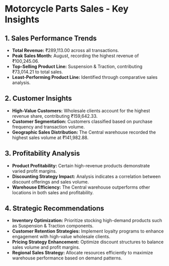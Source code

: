 # Motorcycle Parts Sales - Key Insights

## 1. Sales Performance Trends
- **Total Revenue:** ₹289,113.00 across all transactions.
- **Peak Sales Month:** August, recording the highest revenue of ₹100,245.06.
- **Top-Selling Product Line:** Suspension & Traction, contributing ₹73,014.21 to total sales.
- **Least-Performing Product Line:** Identified through comparative sales analysis.

## 2. Customer Insights
- **High-Value Customers:** Wholesale clients account for the highest revenue share, contributing ₹159,642.33.
- **Customer Segmentation:** Customers classified based on purchase frequency and transaction volume.
- **Geographic Sales Distribution:** The Central warehouse recorded the highest sales volume at ₹141,982.88.

## 3. Profitability Analysis
- **Product Profitability:** Certain high-revenue products demonstrate varied profit margins.
- **Discounting Strategy Impact:** Analysis indicates a correlation between discount offerings and sales volume.
- **Warehouse Efficiency:** The Central warehouse outperforms other locations in both sales and profitability.

## 4. Strategic Recommendations
- **Inventory Optimization:** Prioritize stocking high-demand products such as Suspension & Traction components.
- **Customer Retention Strategies:** Implement loyalty programs to enhance engagement with high-value wholesale clients.
- **Pricing Strategy Enhancement:** Optimize discount structures to balance sales volume and profit margins.
- **Regional Sales Strategy:** Allocate resources efficiently to maximize warehouse performance based on demand patterns.
